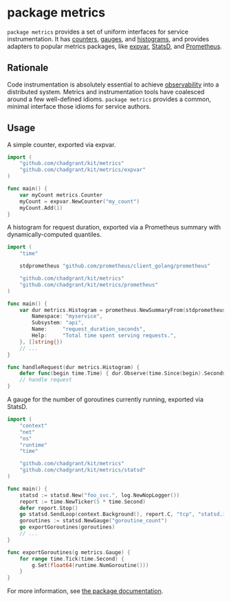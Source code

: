 # package metrics

`package metrics` provides a set of uniform interfaces for service instrumentation.
It has
 [counters](http://prometheus.io/docs/concepts/metric_types/#counter),
 [gauges](http://prometheus.io/docs/concepts/metric_types/#gauge), and
 [histograms](http://prometheus.io/docs/concepts/metric_types/#histogram),
and provides adapters to popular metrics packages, like
 [expvar](https://golang.org/pkg/expvar),
 [StatsD](https://github.com/etsy/statsd), and
 [Prometheus](https://prometheus.io).

## Rationale

Code instrumentation is absolutely essential to achieve
 [observability](https://speakerdeck.com/mattheath/observability-in-micro-service-architectures)
 into a distributed system.
Metrics and instrumentation tools have coalesced around a few well-defined idioms.
`package metrics` provides a common, minimal interface those idioms for service authors.

## Usage

A simple counter, exported via expvar.

```go
import (
	"github.com/chadgrant/kit/metrics"
	"github.com/chadgrant/kit/metrics/expvar"
)

func main() {
	var myCount metrics.Counter
	myCount = expvar.NewCounter("my_count")
	myCount.Add(1)
}
```

A histogram for request duration,
 exported via a Prometheus summary with dynamically-computed quantiles.

```go
import (
	"time"

	stdprometheus "github.com/prometheus/client_golang/prometheus"

	"github.com/chadgrant/kit/metrics"
	"github.com/chadgrant/kit/metrics/prometheus"
)

func main() {
	var dur metrics.Histogram = prometheus.NewSummaryFrom(stdprometheus.SummaryOpts{
		Namespace: "myservice",
		Subsystem: "api",
		Name:     "request_duration_seconds",
		Help:     "Total time spent serving requests.",
	}, []string{})
	// ...
}

func handleRequest(dur metrics.Histogram) {
	defer func(begin time.Time) { dur.Observe(time.Since(begin).Seconds()) }(time.Now())
	// handle request
}
```

A gauge for the number of goroutines currently running, exported via StatsD.

```go
import (
	"context"
	"net"
	"os"
	"runtime"
	"time"

	"github.com/chadgrant/kit/metrics"
	"github.com/chadgrant/kit/metrics/statsd"
)

func main() {
	statsd := statsd.New("foo_svc.", log.NewNopLogger())
	report := time.NewTicker(5 * time.Second)
	defer report.Stop()
	go statsd.SendLoop(context.Background(), report.C, "tcp", "statsd.internal:8125")
	goroutines := statsd.NewGauge("goroutine_count")
	go exportGoroutines(goroutines)
	// ...
}

func exportGoroutines(g metrics.Gauge) {
	for range time.Tick(time.Second) {
		g.Set(float64(runtime.NumGoroutine()))
	}
}
```

For more information, see [the package documentation](https://godoc.org/github.com/chadgrant/kit/metrics).
